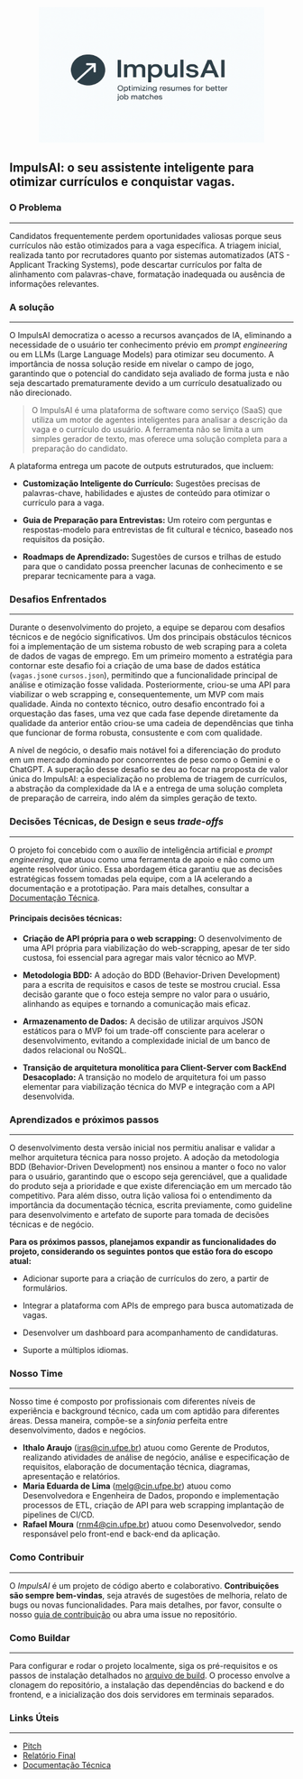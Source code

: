 <div align="center">
  <figure>
    <img src="docs/impulsai_logo.png"
         alt="UhiHub Banner" width="400" height="240">
  </figure>
</div>

## ImpulsAI: o seu assistente inteligente para otimizar currículos e conquistar vagas.
### O Problema
---
Candidatos frequentemente perdem oportunidades valiosas porque seus currículos não estão otimizados para a vaga específica. A triagem inicial, realizada tanto por recrutadores quanto por sistemas automatizados (ATS - Applicant Tracking Systems), pode descartar currículos por falta de alinhamento com palavras-chave, formatação inadequada ou ausência de informações relevantes.

### A solução
---
O ImpulsAI democratiza o acesso a recursos avançados de IA, eliminando a necessidade de o usuário ter conhecimento prévio em _prompt engineering_ ou em LLMs (Large Language Models) para otimizar seu documento. A importância de nossa solução reside em nivelar o campo de jogo, garantindo que o potencial do candidato seja avaliado de forma justa e não seja descartado prematuramente devido a um currículo desatualizado ou não direcionado.

> O ImpulsAI é uma plataforma de software como serviço (SaaS) que utiliza um motor de agentes inteligentes para analisar a descrição da vaga e o currículo do usuário. A ferramenta não se limita a um simples gerador de texto, mas oferece uma solução completa para a preparação do candidato.

A plataforma entrega um pacote de outputs estruturados, que incluem:

* **Customização Inteligente do Currículo:** Sugestões precisas de palavras-chave, habilidades e ajustes de conteúdo para otimizar o currículo para a vaga.

* **Guia de Preparação para Entrevistas:** Um roteiro com perguntas e respostas-modelo para entrevistas de fit cultural e técnico, baseado nos requisitos da posição.

* **Roadmaps de Aprendizado:** Sugestões de cursos e trilhas de estudo para que o candidato possa preencher lacunas de conhecimento e se preparar tecnicamente para a vaga.

### Desafios Enfrentados
---
Durante o desenvolvimento do projeto, a equipe se deparou com desafios técnicos e de negócio significativos. Um dos principais obstáculos técnicos foi a implementação de um sistema robusto de web scraping para a coleta de dados de vagas de emprego. Em um primeiro momento a estratégia para contornar este desafio foi a criação de uma base de dados estática (`vagas.json`e `cursos.json`), permitindo que a funcionalidade principal de análise e otimização fosse validada. Posteriormente, criou-se uma API para viabilizar o web scrapping e, consequentemente, um MVP com mais qualidade. Ainda no contexto técnico, outro desafio encontrado foi a orquestação das fases, uma vez que cada fase depende diretamente da qualidade da anterior então criou-se uma cadeia de dependências que tinha que funcionar de forma robusta, consustente e com com qualidade.

A nível de negócio, o desafio mais notável foi a diferenciação do produto em um mercado dominado por concorrentes de peso como o Gemini e o ChatGPT. A superação desse desafio se deu ao focar na proposta de valor única do ImpulsAI: a especialização no problema de triagem de currículos, a abstração da complexidade da IA e a entrega de uma solução completa de preparação de carreira, indo além da simples geração de texto.

### Decisões Técnicas, de Design e seus _trade-offs_
---
O projeto foi concebido com o auxílio de inteligência artificial e _prompt engineering_, que atuou como uma ferramenta de apoio e não como um agente resolvedor único. Essa abordagem ética garantiu que as decisões estratégicas fossem tomadas pela equipe, com a IA acelerando a documentação e a prototipação. Para mais detalhes, consultar a [Documentação Técnica](docs/technical_doc.md).

#### Principais decisões técnicas:
* **Criação de API própria para o web scrapping:** O desenvolvimento de uma API própria para viabilização do web-scrapping, apesar de ter sido custosa, foi essencial para agregar mais valor técnico ao MVP. 

* **Metodologia BDD:** A adoção do BDD (Behavior-Driven Development) para a escrita de requisitos e casos de teste se mostrou crucial. Essa decisão garante que o foco esteja sempre no valor para o usuário, alinhando as equipes e tornando a comunicação mais eficaz.

* **Armazenamento de Dados:** A decisão de utilizar arquivos JSON estáticos para o MVP foi um trade-off consciente para acelerar o desenvolvimento, evitando a complexidade inicial de um banco de dados relacional ou NoSQL.

* **Transição de arquitetura monolítica para Client-Server com BackEnd Desacoplado:** A transição no modelo de arquitetura foi um passo elementar para viabilização técnica do MVP e integração com a API desenvolvida.

### Aprendizados e próximos passos
---
O desenvolvimento desta versão inicial nos permitiu analisar e validar a melhor arquitetura técnica para nosso projeto. A adoção da metodologia BDD (Behavior-Driven Development) nos ensinou a manter o foco no valor para o usuário, garantindo que o escopo seja gerenciável, que a qualidade do produto seja a prioridade e que existe diferenciação em um mercado tão competitivo. Para além disso, outra lição valiosa foi o entendimento da importância da documentação técnica, escrita previamente, como guideline para desenvolvimento e artefato de suporte para tomada de decisões técnicas e de negócio.

**Para os próximos passos, planejamos expandir as funcionalidades do projeto, considerando os seguintes pontos que estão fora do escopo atual:**

* Adicionar suporte para a criação de currículos do zero, a partir de formulários.

* Integrar a plataforma com APIs de emprego para busca automatizada de vagas.

* Desenvolver um dashboard para acompanhamento de candidaturas.

* Suporte a múltiplos idiomas.

### Nosso Time
---
Nosso time é composto por profissionais com diferentes níveis de experiência e background técnico, cada um com aptidão para diferentes áreas. Dessa maneira, compõe-se a _sinfonia_ perfeita entre desenvolvimento, dados e negócios.

* **Ithalo Araujo** (iras@cin.ufpe.br) atuou como Gerente de Produtos, realizando atividades de análise de negócio, análise e especificação de requisitos, elaboração de documentação técnica, diagramas, apresentação e relatórios.
* **Maria Eduarda de Lima** (melg@cin.ufpe.br) atuou como Desenvolvedora e Engenheira de Dados, propondo e implementação processos de ETL, criação de API para web scrapping implantação de pipelines de CI/CD.
* **Rafael Moura** (rnm4@cin.ufpe.br) atuou como Desenvolvedor, sendo responsável pelo front-end e back-end da aplicação.

### Como Contribuir
---
O _ImpulsAI_ é um projeto de código aberto e colaborativo. **Contribuições são sempre bem-vindas**, seja através de sugestões de melhoria, relato de bugs ou novas funcionalidades. Para mais detalhes, por favor, consulte o nosso [guia de contribuição](docs/contribute.md) ou abra uma issue no repositório.

### Como Buildar
---
Para configurar e rodar o projeto localmente, siga os pré-requisitos e os passos de instalação detalhados no [arquivo de build](docs/build.md). O processo envolve a clonagem do repositório, a instalação das dependências do backend e do frontend, e a inicialização dos dois servidores em terminais separados.

### Links Úteis
---
* [Pitch]()
* [Relatório Final]()
* [Documentação Técnica]()